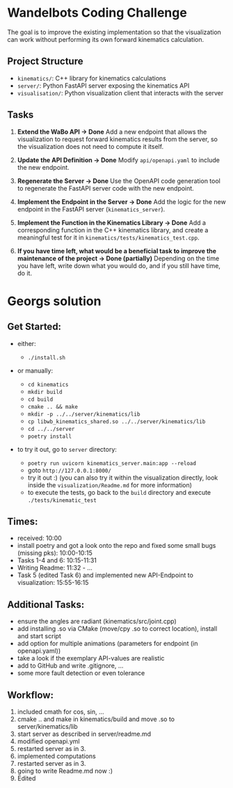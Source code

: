 
# Wandelbots Coding Challenge

The goal is to improve the existing implementation so that the visualization can work without performing its own forward kinematics calculation.

## Project Structure

- `kinematics/`: C++ library for kinematics calculations
- `server/`: Python FastAPI server exposing the kinematics API
- `visualisation/`: Python visualization client that interacts with the server

## Tasks

1. **Extend the WaBo API &rarr; Done**
	Add a new endpoint that allows the visualization to request forward kinematics results from the server, so the visualization does not need to compute it itself.

2. **Update the API Definition &rarr; Done**
	Modify `api/openapi.yaml` to include the new endpoint.

3. **Regenerate the Server &rarr; Done**
	Use the OpenAPI code generation tool to regenerate the FastAPI server code with the new endpoint.

4. **Implement the Endpoint in the Server &rarr; Done**
	Add the logic for the new endpoint in the FastAPI server (`kinematics_server`).

5. **Implement the Function in the Kinematics Library &rarr; Done**
	Add a corresponding function in the C++ kinematics library, and create a meaningful test for it in `kinematics/tests/kinematics_test.cpp`.

6. **If you have time left, what would be a beneficial task to improve the maintenance of the project &rarr; Done (partially)**
	Depending on the time you have left, write down what you would do, and if you still have time, do it.


# Georgs solution

## Get Started:
* either:
	* `./install.sh`
* or manually:
	* `cd kinematics`
	* `mkdir build`
	* `cd build`
	* `cmake .. && make`
	* `mkdir -p ../../server/kinematics/lib`
	* `cp libwb_kinematics_shared.so ../../server/kinematics/lib`
	* `cd ../../server`
	* `poetry install`

* to try it out, go to `server` directory:
	* `poetry run uvicorn kinematics_server.main:app --reload`
	* goto `http://127.0.0.1:8000/`
	* try it out :) (you can also try it within the visualization directly, look inside the `visualization/Readme.md` for more information)
	* to execute the tests, go back to the `build` directory and execute `./tests/kinematic_test`

## Times:
* received: 10:00
* install poetry and got a look onto the repo and fixed some small bugs (missing pks): 10:00-10:15
* Tasks 1-4 and 6: 10:15-11:31
* Writing Readme: 11:32 - ...
* Task 5 (edited Task 6) and implemented new API-Endpoint to visualization: 15:55-16:15

## Additional Tasks:
* ensure the angles are radiant (kinematics/src/joint.cpp)
* add installing .so via CMake (move/cpy .so to correct location), install and start script
* add option for multiple animations (parameters for endpoint (in openapi.yaml))
* take a look if the exemplary API-values are realistic
* add to GitHub and write .gitignore, ...
* some more fault detection or even tolerance

## Workflow:
1) included cmath for cos, sin, ...
2) cmake .. and make in kinematics/build and move .so to server/kinematics/lib
3) start server as described in server/readme.md
4) modified openapi.yml
5) restarted server as in 3.
6) implemented computations
7) restarted server as in 3.
8) going to write Readme.md now :)
9) Edited